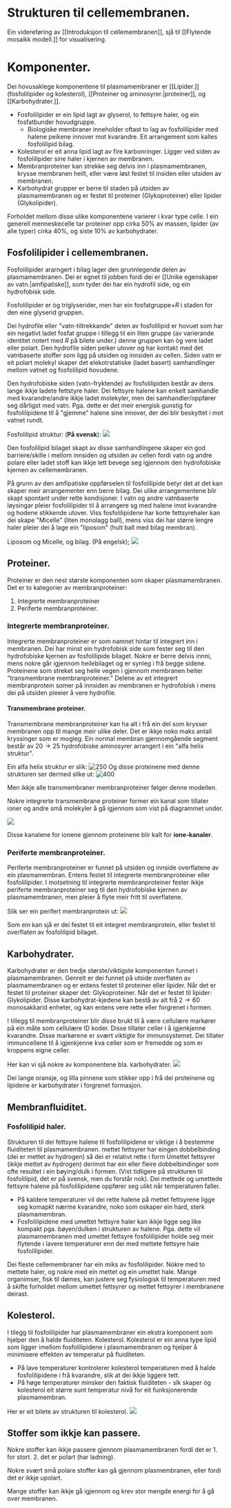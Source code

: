 # Strukturen til cellemembranen.
Ein videreføring av [[Introduksjon til cellemembranen]], sjå til [[Flytende mosaikk modell.]] for visualisering.

# Komponenter.
Dei hovusaklege komponentene til plasmamembraner er [[Lipider.]] (fosfolilipider og kolesterol), [[Proteiner og aminosyrer.|proteiner]], og [[Karbohydrater.]]. 

* Fosfolilipider er ein lipid lagt av glyserol, to fettsyre haler, og ein fosfatbunder hovudgruppe.  
	* Biologiske membraner inneholder oftast to lag av fosfolilipider med halene peikene innover mot kvarandre. Eit arrangement som kalles fosfolilipid bilag.
* Kolesterol er eit anna lipid lagt av fire karbonringer. Ligger ved siden av fosfolilipider sine haler i kjernen av membranen.
* Membranproteiner kan strekke seg delvis inn i plasmamembranen, krysse membranen heilt, eller være løst festet til insiden eller utsiden av membranen.
* Karbohydrat grupper er berre til staden på utsiden av plasmamembranen og er festet til proteiner (Glykoproteiner) eller lipider (Glykolipider).

Forholdet mellom disse ulike komponentene varierer i kvar type celle. I ein generell menneskecelle tar proteiner opp cirka $50\%$ av massen, lipider (av alle typer) cirka $40\%$, og siste $10\%$ av karbohydrater.

## Fosfolilipider i cellemembranen.
Fosfolilipider ararngert i bilag lager den grunnlegende delen av plasmamembranen. Dei er egnet til jobben fordi dei er [[Unike egenskaper av vatn.|amfipatiske]], som tyder dei har ein hydrofil side, og ein hydrofobisk side.

Fosfolilipider er òg triglyserider, men har ein fosfatgruppe+$R$ i staden for den eine glyserid gruppen.

Dei hydrofile eller "vatn-tiltrekkande" delen av fosfolilipid er hovuet som har ein negativt ladet fosfat gruppe i tillegg til ein liten gruppe (av varierande identitet notert med $R$ på bilete under.) denne gruppen kan òg vere ladet eller polart. Den hydrofile siden peiker utover og har kontakt med det vatnbaserte stoffer som ligg på utsiden og innsiden av cellen. Siden vatn er eit polart molekyl skaper det elekotrstatiske (ladet basert) samhandlinger mellom vatnet og fosfolilipid hovudene.

Den hydrofobiske siden (vatn-fryktende) av fosfolilipiden består av dens lange ikkje ladete fettstyre haler. Dei fettsyre halene kan enkelt samhandle med kvarandre/andre ikkje ladet molekyler, men dei samhandler/oppfører seg dårligst med vatn. Pga. dette er det meir energisk gunstig for fosfolilipidene til å "gjemme" halene sine innover, der dei blir beskyttet i mot vatnet rundt.

Fosfolilipid struktur: (**På svensk**):
![](http://www.chem.umu.se/staff/lars.backman/course/img/lipid/general-phospholipid.png)

Den fosfolilipid bilaget skapt av disse samhandlingene skaper ein god barriere/skille i mellom innsiden og utsiden av cellen fordi vatn og andre polare eller ladet stoff kan ikkje lett bevege seg igjennom den hydrofobiske kjernen av cellemembranen.

På grunn av den amfipatiske oppførselen til fosfolilipide betyr det at det kan skaper meir arrangementer enn berre bilag. Dei ulike arrangementene blir skapt spontant under rette kondisjoner. I vatn og andre vatnbaserte løysingar pleier fosfolilipider til å  arrangere sg med halene imot kvarandre og hodene stikkende utover. Viss fosfolilipidene har korte fettsyrehaler kan dei skape "Micelle" (liten monolagg ball), mens viss dei har større lengre haler pleier dei å lage ein "liposom" (hult ball med bilag membran).

Liposom og Micelle, og bilag. (På engelsk);
![](https://i0.wp.com/www.differencebetween.com/wp-content/uploads/2018/03/Difference-Between-Liposome-and-Micelle-fig-2.png?resize=427%2C525&ssl=1)





## Proteiner.

Proteiner er den nest største komponenten som skaper plasmamembranen. Det er to kategorier av membranproteiner:
1. Integrerte membranproteiner
2. Periferte membranproteiner.

### Integrerte membranproteiner. 
Integrerte membranproteiner er som namnet hintar til integrert inn i membranen. Dei har minst ein hydrofobisk side som fester seg til den hydrofobiske kjernen av fosfolilipide bilaget. Nokre er berre delvis innni, mens nokre går igjennom heilebilaget og er synleg i frå begge sidene. Proteinene som streket seg heile vegen i gjennom membranen heiter "transmembrane membranproteiner."  Delene av eit integrert membranprotein somer på innsiden av membranen er hydrofobisk i mens dei på utsiden pleeier å vere hydrofile.

#### Transmembrane proteiner. 
Transmembrane membranproteiner kan ha alt i frå ein del som krysser membranen opp til mange meir ulike deler. Det er ikkje noko maks antall kryssinger som er mogleg.
Ein normal membran gjennomgående segment består av $20\rightarrow 25$ hydrofobiske aminosyrer arrangert i ein "alfa helix struktur". 

Ein alfa helix struktur er slik:
![250](http://cms.sulinet.hu/get/d/934e8283-82f0-4d94-96f3-04e4ab557931/1/4/b/Large/(d)_alfa-helix.jpg)
Og disse proteinene med denne strukturen ser dermed slike ut:
![400](http://bio1151b.nicerweb.com/Locked/media/ch07/07_08TransmembraneProtein.jpg)



Men ikkje alle transmembraner membranproteiner følger denne modellen.

Nokre integrerte transmembrane proteiner former ein kanal som tillater ioner og andre små molekyler å gå igjennom som vist på diagrammet under.

![](https://cdn.britannica.com/29/116429-050-64D3ACFB/cell-membrane-proteins-transport-ions-molecules-process.jpg)

Disse kanalene for ionene gjennom proteinene blir kalt for **ione-kanaler**.

### Periferte membranproteiner.

Periferte membranproteiner er funnet på utsiden og innside overflatene av ein plasmamembran. Entens festet til integrerte membranproteiner eller fosfolilipider.  I motsetning til integrerte membranproteiner fester ikkje periferte membranproteiner seg til den hydrofobiske kjernen av plasmamembranen, men pleier å flyte meir fritt til overflatene.

Slik ser ein perifert membranprotein ut:
![](https://i.ytimg.com/vi/3hKsuWjhLUQ/sddefault.jpg)

Som ein kan sjå er dei festet til eit integret membranprotein, eller festet til overflaten av fosfolilipid bilaget.



## Karbohydrater.

Karbohydrater er den tredje største/viktigste komponenten funnet i plasmamembranen. Genrelt er dei funnet på utside overflaten av plasmamembranen og er entens festet til proteiner eller lipider. Når det er festet til proteiner skaper det: Glykoproteiner. Når det er festet til lipider: Glykolipider. Disse karbohydrat-kjedene kan bestå av alt frå $2\rightarrow60$ monosakkarid enheter, og kan entens vere rette eller forgrenet i formen.

I tillegg til membranproteiner blir disse brukt til å være cellulære markører på ein måte som cellulære ID koder. Disse tillater celler i å igjenkjenne kvarandre. Disse markørene er svært viktigte for immunsystemet. Dei tillater immuncellene til å igjenkjenne kva celler som er fremedde og som er kroppens eigne celler.

Her kan vi sjå nokre av komponentene bla. karbohydrater.
![](https://www.online-sciences.com/wp-content/uploads/2020/07/Molecular-structure-of-the-cell-membrane-13.jpg)

Dei lange oransje, og lilla pinnene som stikker opp i frå dei proteinene og lipidene er karbohydrater i forgrenet formasjon.




## Membranfluiditet.
### Fosfolilipid haler.
Strukturen til dei fettsyre halene til fosfolilipidene er viktige i å bestemme fluiditeten til plasmamembranen. mettet fettsyrer har eingen dobbelbinding (dei er mettet av hydrogen) så dei er relativt rette i form Umettet fettsyrer (ikkje mettet av hydrogen) derimot har ein eller fleire dobbelbindinger som ofte resultet i ein bøying/dulk i  formen. (Vist tidligere på strukturen til fosfolilipid, det er på svensk, men du forstår nok). 
Dei mettede og umettede fettsyre halene på fosfolilipidene oppfører seg ulikt når temperaturen faller.
* På kaldere temperaturer vil dei rette halene på mettet fettsyrene ligge seg komapkt nærme kvarandre, noko som oskaper ein hard, sterk plasmamembran.
* Fosfolilipidene med umettet fettsyre haler kan ikkje ligge seg like kompakt pga. bøyen/dulken i strukturen av halene. Pga. dette vil plasmamembranen med umettet fettsyre fosfolilipider holde seg meir flytende i lavere temperaturer enn dei med mettete fettsyre hale fosfolilipider.

Dei fleste cellemembraner har ein miks av fosfolilipider. Nokre med to mettete haler, og nokre med ein mettet og ein umettet hale. Mange organimser, fisk til dømes, kan justere seg fysiologisk til temperaturen med å skifte forholdet mellom umettet fettsyrer og mettet fettsyrer i membranene deirast.

## Kolesterol.
I tilegg til fosfolilipider har plasmamembraner ein ekstra komponent som hjelper den å halde fluiditeten. Kolesterol. Kolesterol er ein anna type lipid som ligger imellom fosfolilipidene i plasmamembranen og hjelper å minimisere effekten av temperatur på fluiditeten.
* På lave temperaturer kontrolerer kolesterol temperaturen med å halde fosfolilipidene i frå kvarandre, slik at dei ikkje liggere tett.
* På høge temperaturer minsker den faktisk fluiditeten - slk skaper òg kolesterol eit større sunt temperatur nivå for eit funksjonerende plasmamembran.

Her er eit bilete av strukturen til kolesterol.
![](https://upload.wikimedia.org/wikipedia/commons/thumb/9/9a/Cholesterol.svg/1200px-Cholesterol.svg.png)



## Stoffer som ikkje kan passere.
Nokre stoffer kan ikkje passere  gjennom plasmamembranen fordi det er 1. for stort. 2. det er polart (har ladning).

Nokre svært små polare stoffer kan gå gjennom plasmembranen, eller fordi det er ikkje upolart. 

Mange stoffer kan ikkje gå igjennom og krev stor mengde energi for å gå over membranen.